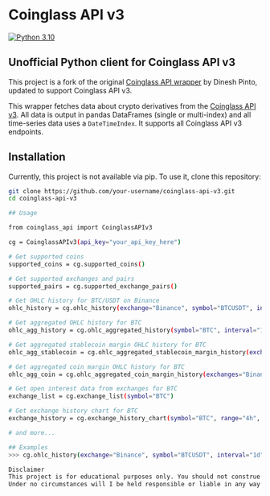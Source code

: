 # Coinglass API v3

[![Python 3.10](https://img.shields.io/badge/python-3.10+-blue.svg)](https://www.python.org/downloads/release/python-3100/)

## Unofficial Python client for Coinglass API v3

This project is a fork of the original [Coinglass API wrapper](https://github.com/dineshpinto/coinglass-api) by Dinesh Pinto, updated to support Coinglass API v3.

This wrapper fetches data about crypto derivatives from the [Coinglass API v3](https://coinglass.com/pricing). All data is output in pandas DataFrames (single or multi-index) and all time-series data uses a `DateTimeIndex`. It supports all Coinglass API v3 endpoints.

## Installation

Currently, this project is not available via pip. To use it, clone this repository:

```bash
git clone https://github.com/your-username/coinglass-api-v3.git
cd coinglass-api-v3

## Usage

from coinglass_api import CoinglassAPIv3

cg = CoinglassAPIv3(api_key="your_api_key_here")

# Get supported coins
supported_coins = cg.supported_coins()

# Get supported exchanges and pairs
supported_pairs = cg.supported_exchange_pairs()

# Get OHLC history for BTC/USDT on Binance
ohlc_history = cg.ohlc_history(exchange="Binance", symbol="BTCUSDT", interval="1d", limit=10)

# Get aggregated OHLC history for BTC
ohlc_agg_history = cg.ohlc_aggregated_history(symbol="BTC", interval="1d", limit=10)

# Get aggregated stablecoin margin OHLC history for BTC
ohlc_agg_stablecoin = cg.ohlc_aggregated_stablecoin_margin_history(exchanges="Binance", symbol="BTC", interval="1d", limit=10)

# Get aggregated coin margin OHLC history for BTC
ohlc_agg_coin = cg.ohlc_aggregated_coin_margin_history(exchanges="Binance", symbol="BTC", interval="1d", limit=10)

# Get open interest data from exchanges for BTC
exchange_list = cg.exchange_list(symbol="BTC")

# Get exchange history chart for BTC
exchange_history = cg.exchange_history_chart(symbol="BTC", range="4h", unit="USD")

# and more...

## Examples
>>> cg.ohlc_history(exchange="Binance", symbol="BTCUSDT", interval="1d", limit=5).head()

Disclaimer
This project is for educational purposes only. You should not construe any such information or other material as legal, tax, investment, financial, or other advice. Nothing contained here constitutes a solicitation, recommendation, endorsement, or offer by me or any third party service provider to buy or sell any securities or other financial instruments in this or in any other jurisdiction in which such solicitation or offer would be unlawful under the securities laws of such jurisdiction.
Under no circumstances will I be held responsible or liable in any way for any claims, damages, losses, expenses, costs, or liabilities whatsoever, including, without limitation, any direct or indirect damages for loss of profits.
